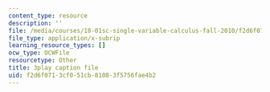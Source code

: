 ```yaml
---
content_type: resource
description: ''
file: /media/courses/18-01sc-single-variable-calculus-fall-2010/f2d6f0713cf051cb81083f5756fae4b2_BSAA0akmPEU.vtt
file_type: application/x-subrip
learning_resource_types: []
ocw_type: OCWFile
resourcetype: Other
title: 3play caption file
uid: f2d6f071-3cf0-51cb-8108-3f5756fae4b2
---
```

